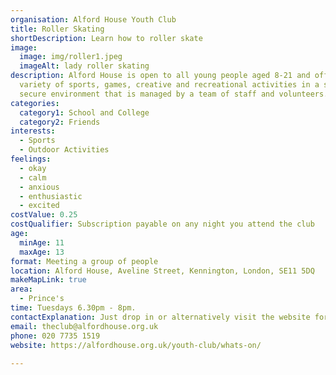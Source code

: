 ```yaml
---
organisation: Alford House Youth Club
title: Roller Skating
shortDescription: Learn how to roller skate
image:
  image: img/roller1.jpeg
  imageAlt: lady roller skating
description: Alford House is open to all young people aged 8-21 and offers a
  variety of sports, games, creative and recreational activities in a safe and
  secure environment that is managed by a team of staff and volunteers.
categories:
  category1: School and College
  category2: Friends
interests:
  - Sports
  - Outdoor Activities
feelings:
  - okay
  - calm
  - anxious
  - enthusiastic
  - excited
costValue: 0.25
costQualifier: Subscription payable on any night you attend the club
age:
  minAge: 11
  maxAge: 13
format: Meeting a group of people
location: Alford House, Aveline Street, Kennington, London, SE11 5DQ
makeMapLink: true
area:
  - Prince's
time: Tuesdays 6.30pm - 8pm.
contactExplanation: Just drop in or alternatively visit the website for more info.
email: theclub@alfordhouse.org.uk
phone: 020 7735 1519
website: https://alfordhouse.org.uk/youth-club/whats-on/
 
---
```


